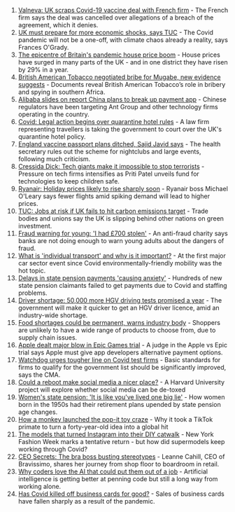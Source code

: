 1. [Valneva: UK scraps Covid-19 vaccine deal with French firm](https://www.bbc.co.uk/news/business-58499064?at_medium=RSS&at_campaign=KARANGA) - The French firm says the deal was cancelled over allegations of a breach of the agreement, which it denies.
2. [UK must prepare for more economic shocks, says TUC](https://www.bbc.co.uk/news/business-58538887?at_medium=RSS&at_campaign=KARANGA) - The Covid pandemic will not be a one-off, with climate chaos already a reality, says Frances O'Grady.
3. [The epicentre of Britain's pandemic house price boom](https://www.bbc.co.uk/news/business-58502618?at_medium=RSS&at_campaign=KARANGA) - House prices have surged in many parts of the UK - and in one district they have risen by 29% in a year.
4. [British American Tobacco negotiated bribe for Mugabe, new evidence suggests](https://www.bbc.co.uk/news/world-58517339?at_medium=RSS&at_campaign=KARANGA) - Documents reveal British American Tobacco’s role in bribery and spying in southern Africa.
5. [Alibaba slides on report China plans to break up payment app](https://www.bbc.co.uk/news/business-58540935?at_medium=RSS&at_campaign=KARANGA) - Chinese regulators have been targeting Ant Group and other technology firms operating in the country.
6. [Covid: Legal action begins over quarantine hotel rules](https://www.bbc.co.uk/news/business-58538885?at_medium=RSS&at_campaign=KARANGA) - A law firm representing travellers is taking the government to court over the UK's quarantine hotel policy.
7. [England vaccine passport plans ditched, Sajid Javid says](https://www.bbc.co.uk/news/uk-58535258?at_medium=RSS&at_campaign=KARANGA) - The health secretary rules out the scheme for nightclubs and large events, following much criticism.
8. [Cressida Dick: Tech giants make it impossible to stop terrorists](https://www.bbc.co.uk/news/business-58537599?at_medium=RSS&at_campaign=KARANGA) - Pressure on tech firms intensifies as Priti Patel unveils fund for technologies to keep children safe.
9. [Ryanair: Holiday prices likely to rise sharply soon](https://www.bbc.co.uk/news/business-58537030?at_medium=RSS&at_campaign=KARANGA) - Ryanair boss Michael O'Leary says fewer flights amid spiking demand will lead to higher prices.
10. [TUC: Jobs at risk if UK fails to hit carbon emissions target](https://www.bbc.co.uk/news/business-58519996?at_medium=RSS&at_campaign=KARANGA) - Trade bodies and unions say the UK is slipping behind other nations on green investment.
11. [Fraud warning for young: 'I had £700 stolen'](https://www.bbc.co.uk/news/business-58499998?at_medium=RSS&at_campaign=KARANGA) - An anti-fraud charity says banks are not doing enough to warn young adults about the dangers of fraud.
12. [What is 'individual transport' and why is it important?](https://www.bbc.co.uk/news/business-58520094?at_medium=RSS&at_campaign=KARANGA) - At the first major car sector event since Covid environmentally-friendly mobility was the hot topic.
13. [Delays in state pension payments 'causing anxiety'](https://www.bbc.co.uk/news/business-58519458?at_medium=RSS&at_campaign=KARANGA) - Hundreds of new state pension claimants failed to get payments due to Covid and staffing problems.
14. [Driver shortage: 50,000 more HGV driving tests promised a year](https://www.bbc.co.uk/news/business-58521779?at_medium=RSS&at_campaign=KARANGA) - The government will make it quicker to get an HGV driver licence, amid an industry-wide shortage.
15. [Food shortages could be permanent, warns industry body](https://www.bbc.co.uk/news/business-58519997?at_medium=RSS&at_campaign=KARANGA) - Shoppers are unlikely to have a wide range of products to choose from, due to supply chain issues.
16. [Apple dealt major blow in Epic Games trial](https://www.bbc.co.uk/news/technology-58522588?at_medium=RSS&at_campaign=KARANGA) - A judge in the Apple vs Epic trial says Apple must give app developers alternative payment options.
17. [Watchdog urges tougher line on Covid test firms](https://www.bbc.co.uk/news/business-58514414?at_medium=RSS&at_campaign=KARANGA) - Basic standards for firms to qualify for the government list should be significantly improved, says the CMA.
18. [Could a reboot make social media a nicer place?](https://www.bbc.co.uk/news/business-58501172?at_medium=RSS&at_campaign=KARANGA) - A Harvard University project will explore whether social media can be de-toxed
19. [Women's state pension: 'It is like you've lived one big lie'](https://www.bbc.co.uk/news/uk-england-essex-58502789?at_medium=RSS&at_campaign=KARANGA) - How women born in the 1950s had their retirement plans upended by state pension age changes.
20. [How a monkey launched the pop-it toy craze](https://www.bbc.co.uk/news/business-58408570?at_medium=RSS&at_campaign=KARANGA) - Why it took a TikTok primate to turn a forty-year-old idea into a global hit
21. [The models that turned Instagram into their DIY catwalk](https://www.bbc.co.uk/news/business-58474185?at_medium=RSS&at_campaign=KARANGA) - New York Fashion Week marks a tentative return - but how did supermodels keep working through Covid?
22. [CEO Secrets: The bra boss busting stereotypes](https://www.bbc.co.uk/news/business-58423705?at_medium=RSS&at_campaign=KARANGA) - Leanne Cahill, CEO of Bravissimo, shares her journey from shop floor to boardroom in retail.
23. [Why coders love the AI that could put them out of a job](https://www.bbc.co.uk/news/business-57914432?at_medium=RSS&at_campaign=KARANGA) - Artificial intelligence is getting better at penning code but still a long way from working alone.
24. [Has Covid killed off business cards for good?](https://www.bbc.co.uk/news/business-58419842?at_medium=RSS&at_campaign=KARANGA) - Sales of business cards have fallen sharply as a result of the pandemic.
